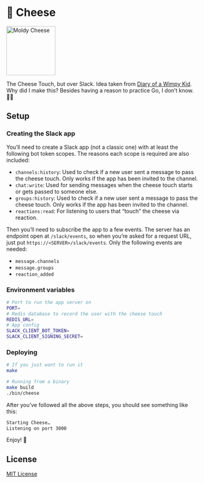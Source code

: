 # 🧀 Cheese

<img alt="Moldy Cheese" width="128" src="https://files.ifvictr.com/2020/07/cheese.jpg" />

The Cheese Touch, but over Slack. Idea taken from [Diary of a Wimpy Kid](https://diary-of-a-wimpy-kid.fandom.com/wiki/Cheese_Touch). Why did I make this? Besides having a reason to practice Go, I don’t know. 🤷‍♂

## Setup

### Creating the Slack app

You’ll need to create a Slack app (not a classic one) with at least the following bot token scopes. The reasons each scope is required are also included:

- `channels:history`: Used to check if a new user sent a message to pass the cheese touch. Only works if the app has been invited to the channel.
- `chat:write`: Used for sending messages when the cheese touch starts or gets passed to someone else.
- `groups:history`: Used to check if a new user sent a message to pass the cheese touch. Only works if the app has been invited to the channel.
- `reactions:read`: For listening to users that “touch” the cheese via reaction.

Then you’ll need to subscribe the app to a few events. The server has an endpoint open at `/slack/events`, so when you’re asked for a request URL, just put `https://<SERVER>/slack/events`. Only the following events are needed:

- `message.channels`
- `message.groups`
- `reaction_added`

### Environment variables

```bash
# Port to run the app server on
PORT=
# Redis database to record the user with the cheese touch
REDIS_URL=
# App config
SLACK_CLIENT_BOT_TOKEN=
SLACK_CLIENT_SIGNING_SECRET=
```

### Deploying

```bash
# If you just want to run it
make

# Running from a binary
make build
./bin/cheese
```

After you’ve followed all the above steps, you should see something like this:

```bash
Starting Cheese…
Listening on port 3000
```

Enjoy! 🧀

## License

[MIT License](LICENSE.txt)
